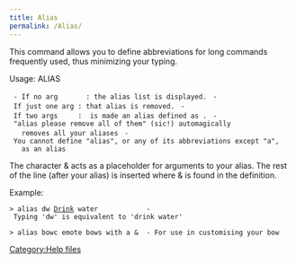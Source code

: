 ```yaml
---
title: Alias
permalink: /Alias/
---
```


This command allows you to define abbreviations for long commands
frequently used, thus minimizing your typing.

Usage: ALIAS <arg1> <arg2>

` - If no arg       : the alias list is displayed.`
` - If just one arg : that alias is removed.`
` - If two args     : `<arg1>` is made an alias defined as `<arg2>`.`
` - "alias please remove all of them" (sic!) automagically `
`   removes all your aliases`
` - You cannot define "alias", or any of its abbreviations except "a",`
`   as an alias`

The character & acts as a placeholder for arguments to your alias. The
rest of the line (after your alias) is inserted where & is found in the
definition.

Example:

`> alias dw `[`Drink`](Drink "wikilink")` water            - Typing 'dw' is equivalent to 'drink water'`

`> alias bowc emote bows with a &  - For use in customising your bow`

[Category:Help files](Category:Help_files "wikilink")